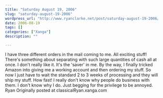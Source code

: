 ```yaml
---
title: "Saturday August 19, 2006"
slug: "saturday-august-19-2006"
wordpress_url: "http://www.ryanclarke.net/post/saturday-august-19-2006/"
date: 2006-08-19
tags: []
categories: ["Xanga"]
description: ""

---
```


I have three different orders in the mail coming to me. All exciting stuff!
There's something about separating with such large quantities of cash all at once. I don't really like it. It's the 'saver' in me.
By the way, I finally tricked Amazon into giving me a working account and then ordering my stuff. So now I just have to wait the standard 2 to 3 weeks of processing and they will ship my stuff. How fast! I really don't know why people do business with them. I don't know why I do. Just begging for the privilege to be annoyed.
Ryan
Originally posted at classicalRyan.xanga.com
